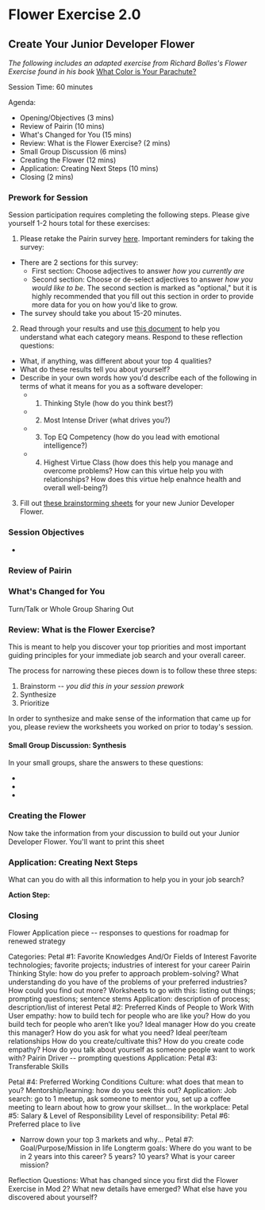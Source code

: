 # Flower Exercise 2.0

## Create Your Junior Developer Flower

*The following includes an adapted exercise from Richard Bolles's Flower Exercise found in his book* [What Color is Your Parachute?](https://www.amazon.com/What-Color-Your-Parachute-2019/dp/0399581685/ref=sr_1_2?crid=R8AO3ITNK1TT&keywords=what+color+is+your+parachute&qid=1563989639&s=books&sprefix=what+color%2Caps%2C156&sr=1-2)

Session Time: 60 minutes

Agenda:

* Opening/Objectives (3 mins)
* Review of Pairin (10 mins)
* What's Changed for You (15 mins)
* Review: What is the Flower Exercise? (2 mins)
* Small Group Discussion (6 mins)
* Creating the Flower (12 mins)
* Application: Creating Next Steps (10 mins)
* Closing (2 mins)

### Prework for Session
Session participation requires completing the following steps. Please give yourself 1-2 hours total for these exercises:

1. Please retake the Pairin survey [here](https://survey.pairin.com/signup/22142/student). Important reminders for taking the survey:
* There are 2 sections for this survey:
   * First section: Choose adjectives to answer _how you currently are_
   * Second section: Choose or de-select adjectives to answer _how you would like to be_. The second section is marked as "optional," but it is highly recommended that you fill out this section in order to provide more data for you on how you'd like to grow. 
* The survey should take you about 15-20 minutes.

2. Read through your results and use [this document](https://docs.google.com/document/d/1LIR7gITKqOX2ewcOqp_KTkj3Phqjk4ZKoOrpUdidvwM/edit?usp=sharing) to help you understand what each category means. Respond to these reflection questions:
* What, if anything, was different about your top 4 qualities?
* What do these results tell you about yourself?
* Describe in your own words how you'd describe each of the following in terms of what it means for you as a software developer:
  * 1. Thinking Style (how do you think best?)
  * 2. Most Intense Driver (what drives you?)
  * 3. Top EQ Competency (how do you lead with emotional intelligence?)
  * 4. Highest Virtue Class (how does this help you manage and overcome problems? How can this virtue help you with relationships? How does this virtue help enahnce health and overall well-being?) 
  
3. Fill out [these brainstorming sheets](https://docs.google.com/document/d/1Xa0mi3K1sZYXjVhwL9bLVXOuEGsvJ7RCQOoMf4MtzWs/edit?usp=sharing) for your new Junior Developer Flower.

### Session Objectives
* 

### Review of Pairin


### What's Changed for You
Turn/Talk or Whole Group Sharing Out

### Review: What is the Flower Exercise?
This is meant to help you discover your top priorities and most important guiding principles for your immediate job search and your overall career. 

The process for narrowing these pieces down is to follow these three steps:
1. Brainstorm -- *you did this in your session prework*
2. Synthesize
3. Prioritize

In order to synthesize and make sense of the information that came up for you, please review the worksheets you worked on prior to today's session.

#### Small Group Discussion: Synthesis
In your small groups, share the answers to these questions:

* 
*
*

### Creating the Flower
Now take the information from your discussion to build out your Junior Developer Flower. You'll want to print this sheet 

### Application: Creating Next Steps
What can you do with all this information to help you in your job search? 

**Action Step:** 

### Closing


Flower
Application piece -- responses to questions for roadmap for renewed strategy


Categories:
Petal #1: Favorite Knowledges And/Or Fields of Interest
Favorite technologies; favorite projects; industries of interest for your career
Pairin Thinking Style: how do you prefer to approach problem-solving? What understanding do you have of the problems of your preferred industries? How could you find out more? 
Worksheets to go with this: listing out things; prompting questions; sentence stems
Application: description of process; description/list of interest
Petal #2: Preferred Kinds of People to Work With
User empathy: how to build tech for people who are like you? How do you build tech for people who aren’t like you?
Ideal manager
How do you create this manager? How do you ask for what you need?
Ideal peer/team relationships
How do you create/cultivate this?
How do you create code empathy? 
How do you talk about yourself as someone people want to work with?
Pairin Driver -- prompting questions
Application: 
Petal #3: Transferable Skills


Petal #4: Preferred Working Conditions
Culture: what does that mean to you?
Mentorship/learning: how do you seek this out?
Application:
Job search: go to 1 meetup, ask someone to mentor you, set up a coffee meeting to learn about how to grow your skillset...
In the workplace:
Petal #5: Salary & Level of Responsibility
Level of responsibility: 
Petal #6: Preferred place to live
* Narrow down your top 3 markets and why...
Petal #7: Goal/Purpose/Mission in life
Longterm goals: 
Where do you want to be in 2 years into this career?
5 years?
10 years?
What is your career mission?

Reflection Questions:
What has changed since you first did the Flower Exercise in Mod 2?
What new details have emerged? What else have you discovered about yourself? 
